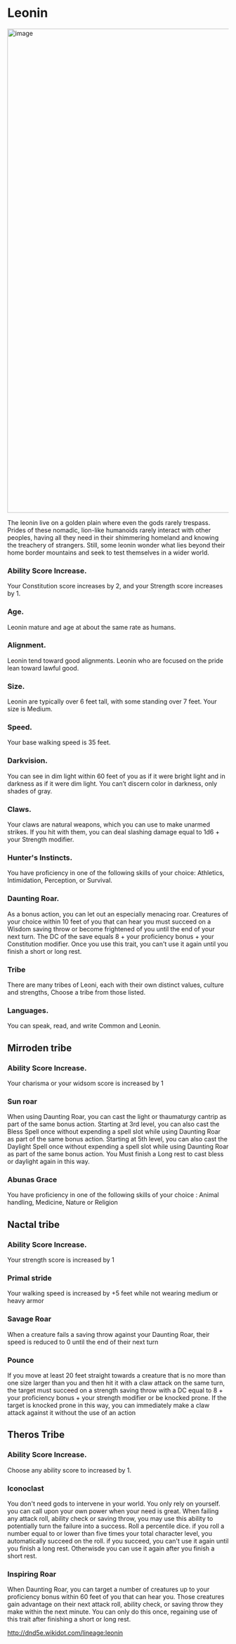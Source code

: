 # Leonin
<img width="1500" height="1102" alt="image" src="https://github.com/user-attachments/assets/78e90a11-4d01-4dcd-b733-8b6b61e6b51a" />

The leonin live on a golden plain where even the gods rarely trespass. Prides of these nomadic, lion-like humanoids rarely interact with other peoples, having all they need in their shimmering homeland and knowing the treachery of strangers. Still, some leonin wonder what lies beyond their home border mountains and seek to test themselves in a wider world.



### Ability Score Increase. 
Your Constitution score increases by 2, and your Strength score increases by 1.

### Age. 
Leonin mature and age at about the same rate as humans.

### Alignment. 
Leonin tend toward good alignments. Leonin who are focused on the pride lean toward lawful good.

### Size. 
Leonin are typically over 6 feet tall, with some standing over 7 feet. Your size is Medium.

### Speed. 
Your base walking speed is 35 feet.

### Darkvision. 
You can see in dim light within 60 feet of you as if it were bright light and in darkness as if it were dim light. You can’t discern color in darkness, only shades of gray.

### Claws. 
Your claws are natural weapons, which you can use to make unarmed strikes. If you hit with them, you can deal slashing damage equal to 1d6 + your Strength modifier.

### Hunter's Instincts. 
You have proficiency in one of the following skills of your choice: Athletics, Intimidation, Perception, or Survival.

### Daunting Roar. 
As a bonus action, you can let out an especially menacing roar. Creatures of your choice within 10 feet of you that can hear you must succeed on a Wisdom saving throw or become frightened of you until the end of your next turn. The DC of the save equals 8 + your proficiency bonus + your Constitution modifier. Once you use this trait, you can't use it again until you finish a short or long rest.

### Tribe
There are many tribes of Leoni, each with their own distinct values, culture and strengths, Choose a tribe from those listed.
### Languages. 
You can speak, read, and write Common and Leonin.


## Mirroden tribe

### Ability Score Increase. 
Your charisma or your widsom score is increased by 1 

### Sun roar
When using Daunting Roar, you can cast the light or thaumaturgy cantrip as part of the same bonus action. Starting at 3rd level, you can also cast the Bless Spell once without expending a spell slot while using Daunting Roar as part of the same bonus action. Starting at 5th level, you can also cast the Daylight Spell once without expending a spell slot while using Daunting Roar as part of the same bonus action. You Must finish a Long rest to cast bless or daylight again in this way.

### Abunas Grace
You have proficiency in one of the following skills of your choice : Animal handling, Medicine, Nature or Religion


## Nactal tribe


### Ability Score Increase. 
Your strength score is increased by 1  

### Primal stride
Your walking speed is increased by +5 feet while not wearing medium or heavy armor

### Savage Roar
When a creature fails a saving throw against your Daunting Roar, their speed is reduced to 0 until the end of their next turn

### Pounce
If you move at least 20 feet straight towards a creature that is no more than one size larger than you and then hit it with a claw attack on the same turn, the target must succeed on a strength saving throw with a DC equal to 8 + your proficiency bonus + your strength modifier or be knocked prone. If the target is knocked prone in this way, you can immediately make a claw attack against it without the use of an action

## Theros Tribe

### Ability Score Increase. 
Choose any ability score to increased by 1.

### Iconoclast
You don't need gods to intervene in your world. You only rely on yourself. you can call upon your own power when your need is great. When failing any attack roll, ability check or saving throw, you may use this ability to potentially turn the failure into a success. 
Roll a percentile dice. if you roll a number equal to or lower than five times your total character level, you automatically succeed on the roll. if you succeed, you can't use it again until you finish a long rest. Otherwisde you can use it again after you finish a short rest.

### Inspiring Roar
When Daunting Roar, you can target a number of creatures up to your proficiency bonus within 60 feet of you that can hear you. Those creatures gain advantage on their next attack roll, ability check, or saving throw they make within the next minute. You can only do this once, regaining use of this trait after finishing a short or long rest.


http://dnd5e.wikidot.com/lineage:leonin
